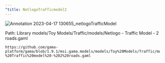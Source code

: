```yaml
---
^title: NetlogoTrafficmodel2
---
```


![Annotation 2023-04-17 130655_netlogoTrafficModel](https://user-images.githubusercontent.com/4437331/232513502-ade41e45-7076-442d-88f2-796fff91e90d.png)

Path: Library models/Toy Models/Traffic/models/Netlogo - Traffic Model - 2 roads.gaml

```gaml reference
https://github.com/gama-platform/gama/blob/1.9.1/msi.gama.models/models/Toy%20Models/Traffic/models/Netlogo%20-%20Traffic%20model%20-%202%20roads.gaml
```

